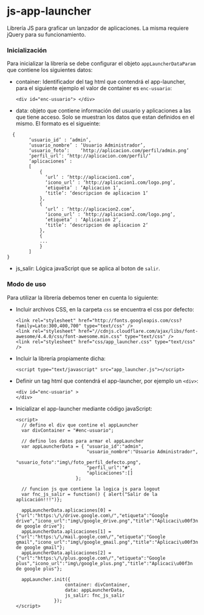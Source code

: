 # js-app-launcher
Librería JS para graficar un lanzador de aplicaciones. La misma requiere jQuery para su funcionamiento.

### Inicialización

Para inicializar la librería se debe configurar el objeto `appLauncherDataParam` que contiene los siguientes datos:

* container: Identificador del tag html que contendrá el app-launcher, para el siguiente ejemplo el valor de container es `enc-usuario`:

  ```<div id="enc-usuario"> </div>```
  
* data: objeto que contiene información del usuario y aplicaciones a las que tiene acceso. Solo se muestran los datos que estan definidos en el mismo. El formato es el sigueinte:

```
  {
        ‘usuario_id’ : ‘admin’,
        ‘usuario_nombre’ : ‘Usuario Administrador’,
        ‘usuario_foto’:    ‘http://aplicacion.com/perfil/admin.png’
        ‘perfil_url’: ‘http://aplicacion.com/perfil/’
        ‘aplicaciones’ :
        [
            {
              ‘url’ : ‘http://aplicacion1.com’,
              ‘icono_url’ : ‘http://aplicacion1.com/logo.png’,
              ‘etiqueta’ : ‘Aplicacion 1’,
              ‘title’: ‘descripcion de aplicacion 1‘
            },
            {
              ‘url’ : ‘http://aplicacion2.com’,
              ‘icono_url’ : ‘http://aplicacion2.com/logo.png’,
              ‘etiqueta’ : ‘Aplicacion 2’,
              ‘title’: ‘descripcion de aplicacion 2‘
            },
            {
            ...
            }
        ]
}
```
 
* js_salir: Lógica javaScript que se aplica al boton de `salir`.


### Modo de uso

Para utilizar la librería debemos tener en cuenta lo siguiente:

* Incluir archivos CSS, en la carpeta `css` se encuentra el css por defecto:

  ```
  <link rel="stylesheet" href="http://fonts.googleapis.com/css?family=Lato:300,400,700" type="text/css" />
  <link rel="stylesheet" href="//cdnjs.cloudflare.com/ajax/libs/font-awesome/4.4.0/css/font-awesome.min.css" type="text/css" />
  <link rel="stylesheet" href="css/app_launcher.css" type="text/css" />
  ```

* Incluir la librería propiamente dicha:

  ```
  <script type="text/javascript" src="app_launcher.js"></script>  
  ```

* Definir un tag html que contendrá el app-launcher, por ejemplo un `<div>`:

  ```
  <div id="enc-usuario" >   
  </div>
  ```

* Inicializar el app-launcher mediante código javaScript:

  ```
  <script>
    // defino el div que contine el appLauncher
    var divContainer = "#enc-usuario";
    
    // defino los datos para armar el appLauncher
    var appLauncherData = { "usuario_id":"admin",
                            "usuario_nombre":"Usuario Administrador",
                            "usuario_foto":"img\/foto_perfil_defecto.png",
                            "perfil_url":"#",
                            "aplicaciones":[]
                        };
    
    // funcion js que contiene la logica js para logout
    var fnc_js_salir = function() { alert("Salir de la aplicación!!!")};
    
    appLauncherData.aplicaciones[0] = {"url":"https:\/\/drive.google.com\/","etiqueta":"Google drive","icono_url":"img\/google_drive.png","title":"Aplicaci\u00f3n de google drive"};
    appLauncherData.aplicaciones[1] = {"url":"https:\/\/mail.google.com\/","etiqueta":"Google gmail","icono_url":"img\/google_gmail.png","title":"Aplicaci\u00f3n de google gmail"};
    appLauncherData.aplicaciones[2] = {"url":"https:\/\/plus.google.com\/","etiqueta":"Google plus","icono_url":"img\/google_plus.png","title":"Aplicaci\u00f3n de google plus"};
    
    appLauncher.init({
                    container: divContainer,
                    data: appLauncherData,
                    js_salir: fnc_js_salir
                });
  </script>
  ```
  


